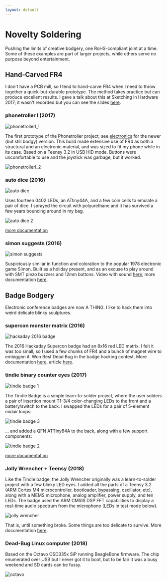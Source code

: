 ```yaml
---
layout: default
---
```


# Novelty Soldering
Pushing the limits of creative bodgery, one RoHS-compliant joint at a time. Some of these examples are part of larger projects, while others serve no purpose beyond entertainment.

## Hand-Carved FR4
I don't have a PCB mill, so I tend to hand-carve FR4 when I need to throw together a quick-but-durable prototype. The method takes practice but can produce excellent results. I gave a talk about this at Sketching in Hardware 2017; it wasn't recorded but you can see the slides [here](https://www.dropbox.com/sh/hyhu9ugzqjm3rpa/AADzmDjt3YaXpK__I8fdOgkTa?dl=0&preview=zach+fredin+-+ZF_sketching.pdf).

### phonetroller I (2017)

![phonetrollerI_1](/assets/img/phonetrollerI_1.jpg)

The first prototype of the Phonetroller project; see [electronics](/electronics.md) for the newer (but still bodgy) version. This build made extensive use of FR4 as both a structural and an electronic material, and was sized to fit my phone while in its case. Based on a Teensy 3.2 in USB HID mode. Buttons were uncomfortable to use and the joystick was garbage, but it worked.

![phonetrollerI_2](/assets/img/phonetrollerI_2.jpg)

### auto dice (2016)

![auto dice](/assets/img/autodice.gif "auto dice")

Uses fourteen 0402 LEDs, an ATtiny44A, and a few coin cells to emulate a pair of dice. I sprayed the circuit with polyurethane and it has survived a few years bouncing around in my bag.

![auto dice 2](/assets/img/autodice2.jpg "auto dice")

[more documentation](https://hackaday.io/project/8160-weekend-novelty-projects/log/42852-auto-dice)

### simon suggests (2016)

![simon suggests](/assets/img/simon.jpg)

Suspiciously similar in function and coloration to the popular 1978 electronic game Simon. Built as a holiday present, and as an excuse to play around with SMT piezo buzzers and 12mm buttons. Video with sound [here](https://youtu.be/lXgxr6eGAZU), more documentation [here](https://hackaday.io/project/8160-weekend-novelty-projects/log/50668-simon-uh-suggests).

## Badge Bodgery
Electronic conference badges are now A THING. I like to hack them into weird delicate blinky sculptures.

### supercon monster matrix (2016)
![hackaday 2016 badge](/assets/img/hackaday2016badge.jpg)

The 2016 Hackaday Supercon badge had an 8x16 red LED matrix. I felt it was too small, so I used a few chunks of FR4 and a bunch of magnet wire to embiggen it. Won Best Dead Bug in the badge hacking contest. More documentation [here](https://hackaday.io/project/8160-weekend-novelty-projects/log/48843-badgery-bodgery), article [here](https://hackaday.com/2016/11/21/showing-off-the-badge-hacks-from-supercon/).

### tindie binary counter eyes (2017)
![tindie badge 1](/assets/img/tindiebadge1.gif)

The Tindie Badge is a simple learn-to-solder project, where the user solders a pair of insertion mount T1-3/4 color-changing LEDs to the front and a battery/switch to the back. I swapped the LEDs for a pair of 5-element midair loops:

![tindie badge 3](/assets/img/tindiebadge3.jpg)

... and added a QFN ATTiny84A to the back, along with a few support components:

![tindie badge 2](/assets/img/tindiebadge2.jpg)

[more documentation](https://hackaday.io/project/8160-weekend-novelty-projects/log/71347-tindie-badge-bodge)

### Jolly Wrencher + Teensy (2018)

Like the Tindie badge, the Jolly Wrencher originally was a learn-to-solder project with a few blinky LED eyes. I added all the parts of a Teensy 3.2 (ARM Cortex M4 microcontroller, bootloader, bypassing, oscillator, etc), along with a MEMS microphone, analog amplifier, power supply, and ten LEDs. The badge used the ARM CMSIS DSP FFT capabilities to display a real-time audio spectrum from the microphone (LEDs in test mode below).

![jolly wrencher](/assets/img/jollywrencher1.jpg)

That is, until something broke. Some things are too delicate to survive. More documentation [here](https://hackaday.io/project/8160-weekend-novelty-projects/log/154333-jolly-wrencher-diy-teensy-bodgery).

### Dead-Bug Linux computer (2018)

Based on the Octavo OSD335x SiP running BeagleBone firmware. The chip enumerated over USB but I never got it to boot, but to be fair it was a busy weekend and SD cards can be fussy.

![octavo](/assets/img/octavo.jpg)
